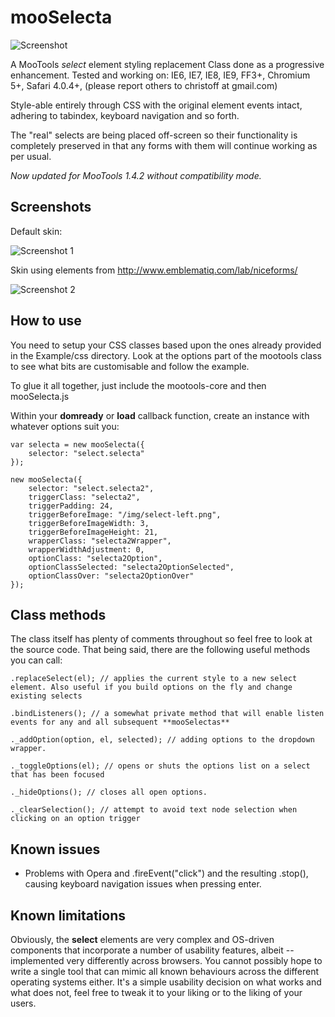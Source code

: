 mooSelecta
===========

![Screenshot](http://fragged.org/mooSelecta/mooSelecta.gif)

A MooTools *select* element styling replacement Class done as a progressive enhancement. Tested and working on:
IE6, IE7, IE8, IE9, FF3+, Chromium 5+, Safari 4.0.4+, (please report others to christoff at gmail.com)

Style-able entirely through CSS with the original element events intact, adhering to tabindex, keyboard navigation and so forth.

The "real" selects are being placed off-screen so their functionality is completely preserved in that any forms with them will continue working as per usual.

*Now updated for MooTools 1.4.2 without compatibility mode.*

Screenshots
-----------

Default skin:

![Screenshot 1](http://fragged.org/mooSelecta/Example/images/mooSelecta-large1.gif)

Skin using elements from http://www.emblematiq.com/lab/niceforms/

![Screenshot 2](http://fragged.org/mooSelecta/Example/images/mooSelecta-large2.gif)

How to use
----------

You need to setup your CSS classes based upon the ones already provided in the Example/css directory. Look at the options part of the mootools class to see what bits are customisable and follow the example.

To glue it all together, just include the mootools-core and then mooSelecta.js

Within your **domready** or **load** callback function, create an instance with whatever options suit you:

    var selecta = new mooSelecta({
        selector: "select.selecta"
    });

    new mooSelecta({
        selector: "select.selecta2",
        triggerClass: "selecta2",
        triggerPadding: 24,
        triggerBeforeImage: "/img/select-left.png",
        triggerBeforeImageWidth: 3,
        triggerBeforeImageHeight: 21,
        wrapperClass: "selecta2Wrapper",
        wrapperWidthAdjustment: 0,
        optionClass: "selecta2Option",
        optionClassSelected: "selecta2OptionSelected",
        optionClassOver: "selecta2OptionOver"
    });

Class methods
-------------
The class itself has plenty of comments throughout so feel free to look at the source code. That being said,
there are the following useful methods you can call:

    .replaceSelect(el); // applies the current style to a new select element. Also useful if you build options on the fly and change existing selects

    .bindListeners(); // a somewhat private method that will enable listen events for any and all subsequent **mooSelectas**

    ._addOption(option, el, selected); // adding options to the dropdown wrapper.

    ._toggleOptions(el); // opens or shuts the options list on a select that has been focused

    ._hideOptions(); // closes all open options.

    ._clearSelection(); // attempt to avoid text node selection when clicking on an option trigger

Known issues
------------

- Problems with Opera and .fireEvent("click") and the resulting .stop(), causing keyboard navigation issues when pressing enter.

Known limitations
-----------------

Obviously, the **select** elements are very complex and OS-driven components that incorporate a number of usability features, albeit -- implemented very differently across browsers. You cannot possibly hope to write a single tool that can mimic all known behaviours across the different operating systems either. It's a simple usability decision on what works and what does not, feel free to tweak it to your liking or to the liking of your users.